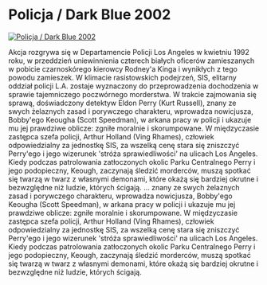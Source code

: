 Policja / Dark Blue 2002 
=============
[![Policja / Dark Blue 2002 ](http://vidos.pl/images/player.gif)](http://vidos.pl/policja-dark-blue-2002)

 Akcja rozgrywa się w Departamencie Policji Los Angeles w kwietniu 1992 roku, w przeddzień uniewinnienia czterech białych oficerów zamieszanych w pobicie czarnoskórego kierowcy Rodney'a Kinga i wynikłych z tego powodu zamieszek. W klimacie rasistowskich podejrzeń, SIS, elitarny oddział policji L.A. zostaje wyznaczony do przeprowadzenia dochodzenia w sprawie tajemniczego poczwórnego morderstwa. W trakcie zajmowania się sprawą, doświadczony detektyw Eldon Perry (Kurt Russell), znany ze swych żelaznych zasad i porywczego charakteru, wprowadza nowicjusza, Bobby'ego Keougha (Scott Speedman), w arkana pracy w policji i ukazuje mu jej prawdziwe oblicze: zgniłe moralnie i skorumpowane. W międzyczasie zastępca szefa policji, Arthur Holland (Ving Rhames), człowiek odpowiedzialny za jednostkę SIS, za wszelką cenę stara się zniszczyć Perry'ego i jego wizerunek 'stróża sprawiedliwości' na ulicach Los Angeles. Kiedy podczas patrolowania zatłoczonych okolic Parku Centralnego Perry i jego podopieczny, Keough, zaczynają śledzić morderców, muszą spotkać się twarzą w twarz z własnymi demonami, które okażą się bardziej okrutne i bezwzględne niż ludzie, których ścigają.   ... znany ze swych żelaznych zasad i porywczego charakteru, wprowadza nowicjusza, Bobby'ego Keougha (Scott Speedman), w arkana pracy w policji i ukazuje mu jej prawdziwe oblicze: zgniłe moralnie i skorumpowane. W międzyczasie zastępca szefa policji, Arthur Holland (Ving Rhames), człowiek odpowiedzialny za jednostkę SIS, za wszelką cenę stara się zniszczyć Perry'ego i jego wizerunek 'stróża sprawiedliwości' na ulicach Los Angeles. Kiedy podczas patrolowania zatłoczonych okolic Parku Centralnego Perry i jego podopieczny, Keough, zaczynają śledzić morderców, muszą spotkać się twarzą w twarz z własnymi demonami, które okażą się bardziej okrutne i bezwzględne niż ludzie, których ścigają.
